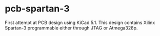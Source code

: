 # pcb-spartan-3
First attempt at PCB design using KiCad 5.1. This design contains Xilinx Spartan-3 programmable either through JTAG or Atmega328p.
